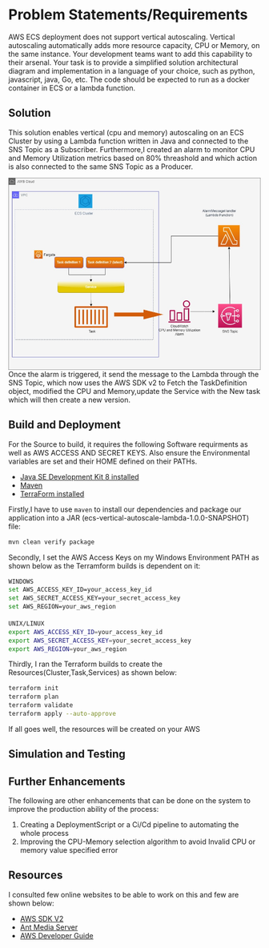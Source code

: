 
# Problem Statements/Requirements
AWS ECS deployment does not support vertical autoscaling.  Vertical autoscaling automatically adds more resource capacity, CPU or Memory, on the same instance.  Your development teams want to add this capability to their arsenal.  Your task is to provide a simplified solution architectural diagram and implementation in a language of your choice, such as python, javascript, java, Go, etc.  The code should be expected to run as a docker container in ECS or a lambda function.

## Solution

This solution enables vertical (cpu and memory) autoscaling on an ECS Cluster  by using a Lambda function written in Java and connected to the SNS Topic as a Subscriber.
Furthermore,I created  an alarm to monitor CPU and Memory Utilization metrics based on 80% threashold and which action is also connected to the same SNS Topic as a Producer.

<img src="resources/solution2.jpg"
     alt="Solution Architecture"
     style="float: left; margin-right: 10px;" />

Once the alarm is triggered, it send the message to the Lambda through the SNS Topic, which now uses the AWS SDK v2 to Fetch the TaskDefinition object, modified the CPU and Memory,update the Service with the New task which will then create a new version.


## Build and Deployment

For the Source to build, it requires the following Software requirments as well as AWS ACCESS AND SECRET KEYS. Also ensure the Environmental variables are set and their HOME defined on their PATHs.

* [Java SE Development Kit 8 installed](http://www.oracle.com/technetwork/java/javase/downloads/jdk8-downloads-2133151.html)
* [Maven](https://maven.apache.org/install.html)
* [TerraForm installed](https://developer.hashicorp.com/terraform/downloads?product_intent=terraform)


Firstly,I have to use `maven` to install our dependencies and package our application into a JAR (ecs-vertical-autoscale-lambda-1.0.0-SNAPSHOT) file:
```bash
mvn clean verify package
```

Secondly, I set the AWS Access Keys on my Windows Environment PATH as shown below as the Terramform builds is dependent on it:
```bash
WINDOWS 
set AWS_ACCESS_KEY_ID=your_access_key_id
set AWS_SECRET_ACCESS_KEY=your_secret_access_key
set AWS_REGION=your_aws_region

UNIX/LINUX
export AWS_ACCESS_KEY_ID=your_access_key_id
export AWS_SECRET_ACCESS_KEY=your_secret_access_key
export AWS_REGION=your_aws_region
```

Thirdly, I ran the Terraform builds to create the Resources(Cluster,Task,Services) as shown below:
```bash
terraform init
terraform plan
terraform validate
terraform apply --auto-approve
```
If all goes well, the resources will be created on your AWS

## Simulation and Testing

## Further Enhancements
The following are other enhancements that can be done on the system to improve the production ability of the process:

1. Creating a DeploymentScript or a Ci/Cd pipeline to automating the whole process
2. Improving the CPU-Memory selection algorithm to avoid Invalid CPU or memory value specified error

## Resources
I consulted few online websites to be able to work on this and few are shown below:

* [AWS SDK V2](https://docs.aws.amazon.com/sdk-for-java/)
* [Ant Media Server](https://github.com/ant-media/Ant-Media-Server/wiki/Scaling-on-AWS-ECS-Fargate)
* [AWS Developer Guide](https://docs.aws.amazon.com/AmazonECS/latest/developerguide/task-cpu-memory-error.html)


